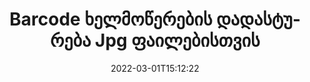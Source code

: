 ---
############################# Static ############################
layout: "auto-gen-signature"
date: 2022-03-01T15:12:22
draft: false
operation: Verify
signaturetype: Barcode
fileformat: Jpg
productName: .NET
lang: ka
productCode: net
otherformats: pdf doc docx docm dot dotm dotx odt ott rtf xls xlsx xlsm xlsb csv ods ots xltx xltm ppt pptx pps ppsx odp otp potx potm pptm ppsm png jpg bmp gif tiff svg webp wmf
breadcrumb: Put Barcode signature on Jpg for C#

############################# Head ############################
head_title: "Barcode ხელმოწერების დადასტურება Jpg ფაილებისთვის C#-ით"
head_description: "გამოიყენეთ .NET კოდის მხოლოდ რამდენიმე ხაზი Jpg დოკუმენტებისა და მათი Barcode ხელმოწერების დასადასტურებლად."

############################# Header ############################
title: "Barcode ხელმოწერების დადასტურება Jpg ფაილებისთვის"
description: "API .NET-ისთვის იძლევა შესაძლებლობას გადაამოწმოთ Barcode ხელმოწერები Jpg დოკუმენტებში. თქვენი Jpg დოკუმენტებში ელექტრონული ხელმოწერების დადასტურება შეიძლება სწრაფად და მარტივად განხორციელდეს."
bg_image: "https://cms.admin.containerize.com/templates/aspose/App_Themes/V3/images/bg/header1.png"
bg_overlay: false
button:
    enable: true

############################# SubMenu ############################
submenu:
    enable: true

    left:
        img_alt: "GroupDocs.Signature for .NET"
        image: "https://cms.admin.containerize.com/templates/groupdocs/images/product-logos/90x90-noborder/groupdocs-signature-net.png"
        product: "GroupDocs.Signature"
        platform: ".NET"



############################# About ############################
about:
    enable: true
    title: "აღმოაჩინეთ ახალი GroupDocs.Signature for .NET API ფუნქციები"
    content: |
        [GroupDocs.Signature for .NET](https://products.groupdocs.com/signature/net/) API გთავაზობთ მრავალი დოკუმენტის ფორმატის დამუშავების გზებს ელექტრონული ხელმოწერების გამოყენებით. მხარდაჭერილია მრავალი სახის ციფრული ხელმოწერა, როგორიცაა ტექსტები, სურათები, ციფრული სერთიფიკატები, შტრიხკოდები, QR-კოდები, შტამპები ან მეტამონაცემები. კლიენტებს შეუძლიათ დაამატონ, წაშალონ, შეცვალონ, დაადასტურონ ან მოძებნონ ციფრული ხელმოწერები PDF ფაილებში, MS Word დოკუმენტებში, MS Excel სამუშაო წიგნებში, MS PowerPoint პრეზენტაციებში, Adobe Photoshop ფაილებსა და გამოსახულების სხვადასხვა ფორმატებში. გასაოცარი რაოდენობის დამატებითი ფუნქციები და პარამეტრები ხელმისაწვდომია.
    

############################# Steps ############################
steps:
    enable: true
    title_left: "როგორ გადავამოწმოთ Barcode ხელმოწერები თქვენს Jpg დოკუმენტში"
    content_left: |
        [GroupDocs.Signature for .NET](https://products.groupdocs.com/signature/net/) შეიცავს სასარგებლო ფუნქციებს, როგორიცაა Barcode ხელმოწერების დადასტურება, რომლებიც განთავსებულია Jpg დოკუმენტებზე. გამოიყენეთ ეს შესაძლებლობა დამატებითი კოდის განხორციელების გარეშე.
        
        * უპირველეს ყოვლისა, შექმენით Signature კლასი, რომელიც უზრუნველყოფს როგორც კონსტრუქტორის პარამეტრის გზას დოკუმენტში, რომელიც უნდა იყოს გადამოწმებული.
        * მეორეც, შექმენით ახალი VerifyOptions ობიექტი და დააყენეთ ყველა საჭირო თვისება.
        * და ბოლოს, გამოიძახეთ Signature-ის ობიექტი Verify მეთოდი VerifyOptions ინსტანციის გავლით.
        * შემდეგ დაამუშავეთ გადამოწმების შედეგები.

    title_right: "სისტემის მოთხოვნები"
    content_right: |
        GroupDocs.Signature for .NET მხარდაჭერილია ყველა ძირითად პლატფორმაზე და ოპერაციულ სისტემაზე. ქვემოთ მოცემული კოდის შესრულებამდე, დარწმუნდით, რომ თქვენს სისტემაში დაინსტალირებული გაქვთ შემდეგი წინაპირობები.

        * ოპერაციული სისტემები: Microsoft Windows, Linux, MacOS
        * განვითარების გარემო: Microsoft Visual Studio, Xamarin, MonoDevelop
        * Frameworks: .NET Framework, .NET Standard, .NET Core, Mono
        * ჩამოტვირთეთ GroupDocs.Signature for .NET-ის უახლესი ვერსია [Nuget]-დან (https://www.nuget.org/packages/groupdocs.signature)
         
    code: |
        ```csharp    
        
        // Set up input Jpg file
        string filePath = "input.jpg";

        // Instantiate Signature for input file
        using (var signature = new GroupDocs.Signature.Signature(filePath))
        {
                //Provide verification options
                BarcodeVerifyOptions options = new BarcodeVerifyOptions()
                {
                    // process only specified page
                    PageNumber = 3,
                    AllPages = false,
                    // set up text match type
                    MatchType = TextMatchType.Contains,
                    // specify text pattern to search
                    Text = "Special signature",
                };

                // Verify document signatures
                VerificationResult result = signature.Verify(options);

                //process result
                if (result.IsValid)
                {
                    //..
                }
        }

        ```

############################# Demos ############################
demos:
    enable: true
    title: "ხელმოწერა Barcode ხელმოწერებით Live Demo"
    content: |
       დაამატეთ სხვადასხვა ელექტრონული ხელმოწერები Jpg ფაილს ახლავე, ეწვიეთ [GroupDocs.Signature App](https://products.groupdocs.app/signature/family) ვებსაიტს.          

############################# More Formats ############################
more_formats:
    enable: true
    title: "დაადასტურეთ სხვა Barcode ხელმოწერები C#-ის გამოყენებით"
    content: |
        "სხვადასხვა დოკუმენტებში განთავსებული ელექტრონული ხელმოწერების შემოწმება. შეამოწმეთ ხელმოწერების ხარისხი პოპულარული ფაილის ფორმატებში, როგორც ეს ნაჩვენებია ქვემოთ."
    format: 
       
       
back_to_top:
    enable: true
---